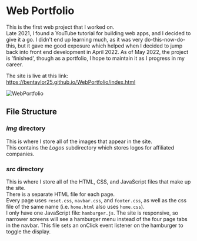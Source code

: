 
<h1>Web Portfolio</h1>

This is the first web project that I worked on. <br>
Late 2021, I found a YouTube tutorial for building web apps, and I decided to give it a go. I didn't end up learning much, as it was very do-this-now-do-this, but it gave me good exposure which helped when I decided to jump back into front end development in April 2022. As of May 2022, the project is 'finished', though as a portfolio, I hope to maintain it as I progress in my career.<br>

The site is live at this link: <br>
<u>https://bentaylor25.github.io/WebPortfolio/index.html</u>

![WebPortfolio](https://user-images.githubusercontent.com/97246704/170102131-2231b9a5-2672-41bf-9800-de804c3168d0.PNG)

<h2>File Structure</h2>

<h3><i>img</i> directory</h3>

This is where I store all of the images that appear in the site. <br>
This contains the <i>Logos</i> subdirectory which stores logos for affiliated companies.

<h3><i>src</i> directory</h3>

This is where I store all of the HTML, CSS, and JavaScript files that make up the site. <br>
There is a separate HTML file for each page. <br>
Every page uses `reset.css`, `navbar.css`, and `footer.css`, as well as the css file of the same name (i.e. `home.html` also uses `home.css`). <br>
I only have one JavaScript file: `hamburger.js`. The site is responsive, so narrower screens will see a hamburger menu instead of the four page tabs in the navbar. This file sets an onClick event listener on the hamburger to toggle the display.
